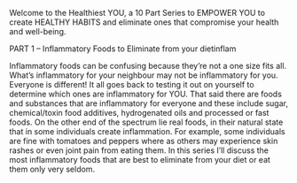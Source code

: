 Welcome to the Healthiest YOU, a 10 Part Series to EMPOWER YOU to create HEALTHY HABITS and eliminate ones that compromise your health and well-being.

PART 1 –  Inflammatory Foods to Eliminate from your dietinflam

Inflammatory foods can be confusing because they’re not a one size fits all. What’s inflammatory for your neighbour may not be inflammatory for you.  Everyone is different! It all goes back to testing it out on yourself to determine which ones are inflammatory for YOU.  That said there are foods and substances that are inflammatory for everyone and these include sugar, chemical/toxin food additives, hydrogenated oils and processed or fast foods.  On the other end of the spectrum lie real foods, in their natural state that in some individuals create inflammation.  For example, some individuals are fine with tomatoes and peppers where as others may experience skin rashes or even joint pain from eating them.  In this series I’ll discuss the most inflammatory foods that are best to eliminate from your diet or eat them only very seldom.
